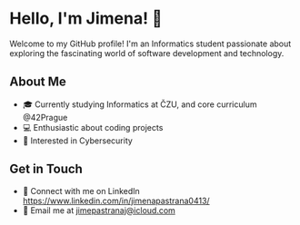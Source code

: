 # Hello, I'm Jimena! 👋

Welcome to my GitHub profile! I'm an Informatics student passionate about exploring the fascinating world of software development and technology.

## About Me

- 🎓 Currently studying Informatics at ČZU, and core curriculum @42Prague
- 💻 Enthusiastic about coding projects 
- 🤔 Interested in Cybersecurity

## Get in Touch

- 🔗 Connect with me on LinkedIn https://www.linkedin.com/in/jimenapastrana0413/
- 📧 Email me at jimepastranaj@icloud.com

<!---
jpastranajsl/jpastranajsl is a ✨ special ✨ repository because its `README.md` (this file) appears on your GitHub profile.
You can click the Preview link to take a look at your changes.
--->
